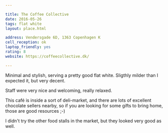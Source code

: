 ```yaml
---

title: The Coffee Collective
date: 2016-05-26
tags: flat white
layout: place.html

address: Vendersgade 6D, 1363 Copenhagen K
cell_reception: ok
laptop_friendly: yes
rating: 8
website: https://coffeecollective.dk/

---
```


Minimal and stylish, serving a pretty good flat white. Sligthly milder than I expected it, but very decent.

Staff were very nice and welcoming, really relaxed.

This café is inside a sort of deli-market, and there are lots of excellent chocolate sellers nearby, so if you are looking for some gifts to bring home, those are good resources ;-)

I didn't try the other food stalls in the market, but they looked very good as well.
